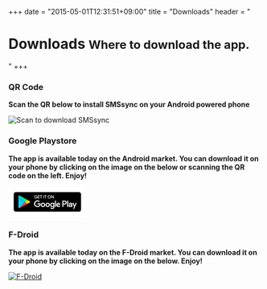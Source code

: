+++
date = "2015-05-01T12:31:51+09:00"
title = "Downloads"
header = "<h1>Downloads <small>Where to download the app.</small></h1>"
+++
<div class="row">
    <div class="col-lg-4">
        <div class="panel panel-primary">
            <div class="panel-heading">
                <h3 class="panel-title">QR Code</h3>
            </div>
            <div class="panel-body">
                <p><strong>Scan the QR below to install SMSsync on your Android powered phone</strong></p>
                <div class="thumbnails">
                    <img class="thumbnail" width="200"
                        src="http://qr.kaywa.com/?s=8&d=https%3A%2F%2Fplay.google.com%2Fstore%2Fapps%2Fdetails%3Fid%3Dorg.addhen.smssync"
                        alt="Scan to download SMSsync" title="Scan to download SMSsync"/>
                </div>
            </div>
        </div>
    </div>
    <div class="col-lg-4">
        <div class="panel panel-primary">
            <div class="panel-heading">
                <h3 class="panel-title">Google Playstore</h3>
            </div>
            <div class="panel-body">
                <p><strong>The app is available today on the Android market. You can download it on your
            phone by clicking on the image on the below or scanning the QR code on the left.
            Enjoy!</strong></p>
            <a href="https://play.google.com/store/apps/details?id=org.addhen.smssync"><img
 title="Android market"
                    src="https://raw.githubusercontent.com/ushahidi/SMSSync/master/art/playstore-badge.png"
                    alt="SMSsync on the Google Playstore"/></a>
            </div>
        </div>
    </div>
    <div class="col-lg-4">
        <div class="panel panel-primary">
            <div class="panel-heading">
                <h3 class="panel-title">F-Droid</h3>
            </div>
            <div class="panel-body">
                <p><strong>The app is available today on the F-Droid market. You can download it on your
            phone by clicking on the image on the below.
            Enjoy!</strong></p>
            <a href="https://f-droid.org/repository/browse/?fdfilter=smssync&fdid=org.addhen.smssync">
                <img title="SMSsync on F-Droid market" src="https://raw.githubusercontent.com/ushahidi/SMSSync/master/art/f-droid-badge.png" alt="F-Droid"/>
            </a>
            </div>
        </div>
    </div>
</div>
